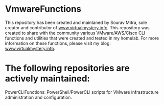 # VmwareFunctions
This repository has been created and maintaned by Sourav Mitra, sole creator and contributor of www.virtualmystery.info.
This repository was created to share with the community various VMware/AWS/Cisco CLI functions and utilities that were created and tested in my homelab. For more information on these functions, please visit my blog: www.virtualmystery.info. 


# The following repositories are actively maintained:
PowerCLIFunctions: PowerShell/PowerCLI scripts for VMware infrastructure administration and configuration.
